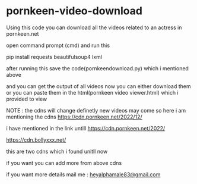 # pornkeen-video-download
Using this code you can download all the videos related to an actress in pornkeen.net

open command prompt (cmd) and run this

pip install requests beautifulsoup4 lxml

after running this save the code(pornkeendownload.py) which i mentioned above

and you can get the output of all videos
now you can either download them or you can paste them in the html(pornkeen video viewer.html)  which i provided to view

NOTE : 
the cdns will change definetly
new videos may come 
so here i am mentioning the cdns
https://cdn.pornkeen.net/2022/12/


i have mentioned in the link untill 
https://cdn.pornkeen.net/2022/

https://cdn.bollyxxx.net/

this are two cdns which i found unitll now


if you want you can add more from above cdns


if you want more details
mail me :
heyalphamale83@gmail.com



